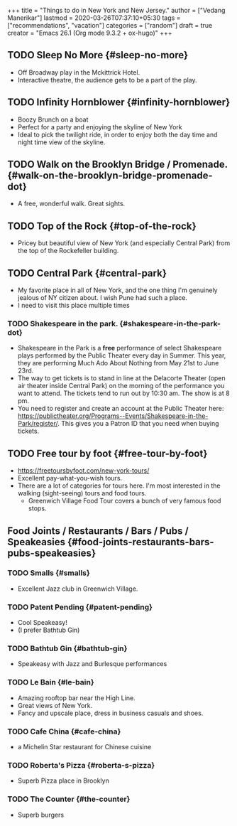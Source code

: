 +++
title = "Things to do in New York and New Jersey."
author = ["Vedang Manerikar"]
lastmod = 2020-03-26T07:37:10+05:30
tags = ["recommendations", "vacation"]
categories = ["random"]
draft = true
creator = "Emacs 26.1 (Org mode 9.3.2 + ox-hugo)"
+++

## <span class="org-todo todo TODO">TODO</span> Sleep No More {#sleep-no-more}

-   Off Broadway play in the Mckittrick Hotel.
-   Interactive theatre, the audience gets to be a part of the play.


## <span class="org-todo todo TODO">TODO</span> Infinity Hornblower {#infinity-hornblower}

-   Boozy Brunch on a boat
-   Perfect for a party and enjoying the skyline of New York
-   Ideal to pick the twilight ride, in order to enjoy both the day
    time and night time view of the skyline.


## <span class="org-todo todo TODO">TODO</span> Walk on the Brooklyn Bridge / Promenade. {#walk-on-the-brooklyn-bridge-promenade-dot}

-   A free, wonderful walk. Great sights.


## <span class="org-todo todo TODO">TODO</span> Top of the Rock {#top-of-the-rock}

-   Pricey but beautiful view of New York (and especially Central
    Park) from the top of the Rockefeller building.


## <span class="org-todo todo TODO">TODO</span> Central Park {#central-park}

-   My favorite place in all of New York, and the one thing I'm
    genuinely jealous of NY citizen about. I wish Pune had such a
    place.
-   I need to visit this place multiple times


### <span class="org-todo todo TODO">TODO</span> Shakespeare in the park. {#shakespeare-in-the-park-dot}

-   Shakespeare in the Park is a **free** performance of select
    Shakespeare plays performed by the Public Theater every day in
    Summer. This year, they are performing <span class="underline">Much Ado About Nothing</span>
    from May 21st to June 23rd.
-   The way to get tickets is to stand in line at the Delacorte
    Theater (open air theater inside Central Park) on the morning of
    the performance you want to attend. The tickets tend to run out
    by 10:30 am. The show is at 8 pm.
-   You need to register and create an account at the Public Theater
    here:
    <https://publictheater.org/Programs--Events/Shakespeare-in-the-Park/register/>.
    This gives you a Patron ID that you need when buying tickets.


## <span class="org-todo todo TODO">TODO</span> Free tour by foot {#free-tour-by-foot}

-   <https://freetoursbyfoot.com/new-york-tours/>
-   Excellent pay-what-you-wish tours.
-   There are a lot of categories for tours here. I'm most interested
    in the walking (sight-seeing) tours and food tours.
    -   Greenwich Village Food Tour covers a bunch of very famous food
        stops.


## Food Joints / Restaurants / Bars / Pubs / Speakeasies {#food-joints-restaurants-bars-pubs-speakeasies}


### <span class="org-todo todo TODO">TODO</span> Smalls {#smalls}

-   Excellent Jazz club in Greenwich Village.


### <span class="org-todo todo TODO">TODO</span> Patent Pending {#patent-pending}

-   Cool Speakeasy!
-   (I prefer Bathtub Gin)


### <span class="org-todo todo TODO">TODO</span> Bathtub Gin {#bathtub-gin}

-   Speakeasy with Jazz and Burlesque performances


### <span class="org-todo todo TODO">TODO</span> Le Bain {#le-bain}

-   Amazing rooftop bar near the High Line.
-   Great views of New York.
-   Fancy and upscale place, dress in business casuals and shoes.


### <span class="org-todo todo TODO">TODO</span> Cafe China {#cafe-china}

-   a Michelin Star restaurant for Chinese cuisine


### <span class="org-todo todo TODO">TODO</span> Roberta's Pizza {#roberta-s-pizza}

-   Superb Pizza place in Brooklyn


### <span class="org-todo todo TODO">TODO</span> The Counter {#the-counter}

-   Superb burgers
